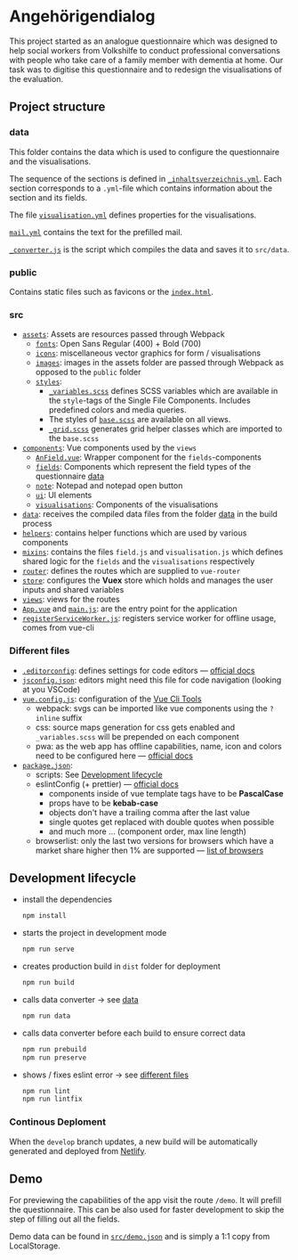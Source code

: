 # Angehörigendialog

This project started as an analogue questionnaire which was designed to help social workers from Volkshilfe to conduct professional conversations with people who take care of a family member with dementia at home. Our task was to digitise this questionnaire and to redesign the visualisations of the evaluation.

## Project structure

### data
This folder contains the data which is used to configure the questionnaire and the visualisations.

The sequence of the sections is defined in [`_inhaltsverzeichnis.yml`](data/_inhaltsverzeichnis.yml). Each section corresponds to a `.yml`-file which contains information about the section and its fields.

The file [`visualisation.yml`](data/visualisation.yml) defines properties for the visualisations.

[`mail.yml`](data/mail.yml) contains the text for the prefilled mail.

[`_converter.js`](data/_converter.js) is the script which compiles the data and saves it to `src/data`.

### public
Contains static files such as favicons or the [`index.html`](public/index.html).


### src

- [`assets`](src/assets): Assets are resources passed through Webpack
  - [`fonts`](src/assets/fonts): Open Sans Regular (400) + Bold (700)
  - [`icons`](src/assets/icons): miscellaneous vector graphics for form / visualisations
  - [`images`](src/assets/images): images in the assets folder are passed through Webpack as opposed to the `public` folder
  - [`styles`](src/assets/styles):
    - [`_variables.scss`](src/assets/styles/_variables.scss) defines SCSS variables which are available in the `style`-tags of the Single File Components. Includes predefined colors and media queries.
    - The styles of [`base.scss`](src/assets/styles/base.scss) are available on all views.
    - [`_grid.scss`](src/assets/styles/_grid.scss) generates grid helper classes which are imported to the `base.scss`
- [`components`](src/components): Vue components used by the `views`
  - [`AnField.vue`](src/components/AnField.vue): Wrapper component for the `fields`-components
  - [`fields`](src/components/fields): Components which represent the field types of the questionnaire [data](#data)
  - [`note`](src/components/note): Notepad and notepad open button
  - [`ui`](src/components/ui): UI elements
  - [`visualisations`](src/components/visualisations): Components of the visualisations
- [`data`](src/data): receives the compiled data files from the folder [data](#data) in the build process
- [`helpers`](src/helpers): contains helper functions which are used by various components
- [`mixins`](src/mixins): contains the files `field.js` and `visualisation.js` which defines shared logic for the `fields` and the `visualisations` respectively
- [`router`](src/router/index.js): defines the routes which are supplied to `vue-router`
- [`store`](src/store/index.js): configures the **Vuex** store which holds and manages the user inputs and shared variables
- [`views`](src/views): views for the routes
- [`App.vue`](src/App.vue) and [`main.js`](src/main.js): are the entry point for the application
- [`registerServiceWorker.js`](src/registerServiceWorker.js): registers service worker for offline usage, comes from vue-cli


### Different files

- [`.editorconfig`](.editorconfig): defines settings for code editors — [official docs](https://editorconfig.org/)
- [`jsconfig.json`](jsconfig.json): editors might need this file for code navigation (looking at you VSCode)
- [`vue.config.js`](vue.config.js): configuration of the [Vue Cli Tools](https://cli.vuejs.org/config/#vue-config-js)
  - webpack: svgs can be imported like vue components using the `?inline` suffix
  - css: source maps generation for css gets enabled and `_variables.scss` will be prepended on each component
  - pwa: as the web app has offline capabilities, name, icon and colors need to be configured here — [official docs](https://cli.vuejs.org/core-plugins/pwa.html)
- [`package.json`](package.json):
  - scripts: See [Development lifecycle](#development-lifecycle)
  - eslintConfig (+ prettier) — [official docs](https://eslint.org/docs/rules/)
    - components inside of vue template tags have to be **PascalCase**
    - props have to be **kebab-case**
    - objects don't have a trailing comma after the last value
    - single quotes get replaced with double quotes when possible
    - and much more ... (component order, max line length)
  - browserlist: only the last two versions for browsers which have a market share higher then 1% are supported — [list of browsers](https://browserl.ist/?q=last+2+versions+and+%3E+0.2%25%2C+Firefox+ESR%2C+not+IE+%3E+0%2C+not+Edge+%3E+0%2C+not+OperaMini+all%2C+not+UCAndroid+%3E+0)


## Development lifecycle

- install the dependencies
  ```sh
  npm install
  ```

- starts the project in development mode
  ```sh
  npm run serve
  ```

- creates production build in `dist` folder for deployment
  ```sh
  npm run build
  ```

- calls data converter → see [data](#data)
  ```sh
  npm run data
  ```

- calls data converter before each build to ensure correct data
  ```sh
  npm run prebuild
  npm run preserve
  ```

- shows / fixes eslint error → see [different files](#different-files)
  ```sh
  npm run lint
  npm run lintfix
  ```

### Continous Deploment

When the `develop` branch updates, a new build will be automatically generated and deployed from [Netlify](https://angehoerigendialog2.netlify.app/).

## Demo

For previewing the capabilities of the app visit the route `/demo`. It will prefill the questionnaire. This can be also used for faster development to skip the step of filling out all the fields.

Demo data can be found in [`src/demo.json`](src/demo.json) and is simply a 1:1 copy from LocalStorage.
